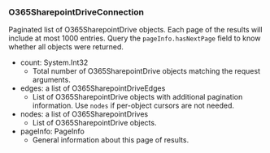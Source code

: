 ### O365SharepointDriveConnection
Paginated list of O365SharepointDrive objects. Each page of the results will include at most 1000 entries. Query the `pageInfo.hasNextPage` field to know whether all objects were returned.

- count: System.Int32
  - Total number of O365SharepointDrive objects matching the request arguments.
- edges: a list of O365SharepointDriveEdges
  - List of O365SharepointDrive objects with additional pagination information. Use `nodes` if per-object cursors are not needed.
- nodes: a list of O365SharepointDrives
  - List of O365SharepointDrive objects.
- pageInfo: PageInfo
  - General information about this page of results.

